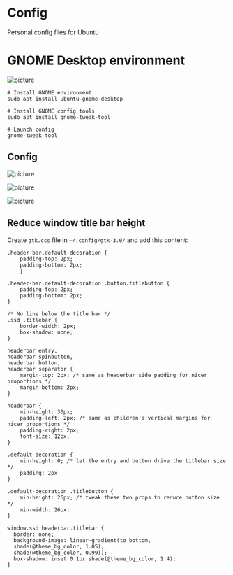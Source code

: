 # Config
Personal config files for Ubuntu

# GNOME Desktop environment
![picture](https://raw.githubusercontent.com/tegain/config/master/Capture%20d'%C3%A9cran%20de%202017-12-02%2022-21-13.png)


```
# Install GNOME environment
sudo apt install ubuntu-gnome-desktop

# Install GNOME config tools
sudo apt install gnome-tweak-tool

# Launch config
gnome-tweak-tool
```

## Config
![picture](https://i.imgur.com/WWb9boe.png)

![picture](https://i.imgur.com/e4el7K7.png)

![picture](https://i.imgur.com/OK4uxQC.png)

## Reduce window title bar height
Create `gtk.css` file in `~/.config/gtk-3.0/` and add this content:

```
.header-bar.default-decoration {
    padding-top: 2px;
    padding-bottom: 2px;
    }

.header-bar.default-decoration .button.titlebutton {
    padding-top: 2px;
    padding-bottom: 2px;
}

/* No line below the title bar */
.ssd .titlebar {
    border-width: 2px;
    box-shadow: none;
}

headerbar entry,
headerbar spinbutton,
headerbar button,
headerbar separator {
    margin-top: 2px; /* same as headerbar side padding for nicer proportions */
    margin-bottom: 2px;
}

headerbar {
    min-height: 30px;
    padding-left: 2px; /* same as children's vertical margins for nicer proportions */
    padding-right: 2px;
    font-size: 12px;
}

.default-decoration {
    min-height: 0; /* let the entry and button drive the titlebar size */
    padding: 2px
}

.default-decoration .titlebutton {
    min-height: 26px; /* tweak these two props to reduce button size */
    min-width: 26px;
}

window.ssd headerbar.titlebar {
  border: none;
  background-image: linear-gradient(to bottom,
  shade(@theme_bg_color, 1.05),
  shade(@theme_bg_color, 0.99));
  box-shadow: inset 0 1px shade(@theme_bg_color, 1.4);
}
```
